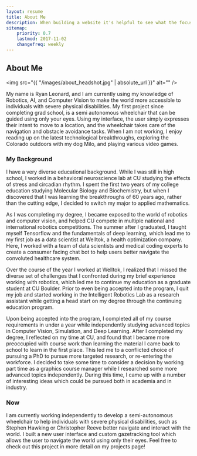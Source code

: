 ```yaml
---
layout: resume
title: About Me
description: When building a website it's helpful to see what the focus of your site is. This page is an example of how to show a website's focus.
sitemap:
    priority: 0.7
    lastmod: 2017-11-02
    changefreq: weekly
---
```

## About Me

<span class="image right"><img src="{{ "/images/about_headshot.jpg" | absolute_url }}" alt="" /></span>

My name is Ryan Leonard, and I am currently using my knowledge of Robotics, AI, and Computer Vision to make the world more accessible to individuals with severe physical disabilities. My first project since completing grad school, is a semi autonomous wheelchair that can be guided using only your eyes. Using my interface, the user simply expresses their intent to move to a location, and the wheelchair takes care of the navigation and obstacle avoidance tasks. When I am not working, I enjoy reading up on the latest technological breakthroughs, exploring the Colorado outdoors with my dog Milo, and playing various video games.


<!-- <span class="image right"><img src="{{ "/images/robosub.jpg" | absolute_url }}" alt="" /></span> -->

### My Background
<div class="box">
  <p>
    I have a very diverse educational background. While I was still in high school, I worked in a behavioral neuroscience lab at CU studying the effects of stress and circadian rhythm. I spent the first two years of my college education studying Molecular Biology and Biochemistry, but when I discovered that I was learning the breakthroughs of 60 years ago, rather than the cutting edge, I decided to switch my major to applied mathematics. 
</p>
<p>
    As I was completing my degree, I became exposed to the world of robotics and computer vision, and helped CU compete in multiple national and international robotics competitions. The summer after I graduated, I taught myself Tensorflow and the fundamentals of deep learning, which lead me to my first job as a data scientist at Welltok, a health optimization company. Here, I worked with a team of data scientists and medical coding experts to create a consumer facing chat bot to help users better navigate the convoluted healthcare system.
</p>
<p>
    Over the course of the year I worked at Welltok, I realized that I missed the diverse set of challenges that I confronted during my brief experience working with robotics, which led me to continue my education as a graduate student at CU Boulder. Prior to even being accepted into the program, I quit my job and started working in the Intelligent Robotics Lab as a research assistant while getting a head start on my degree through the continuing education program.
</p>
<p>
    Upon being accepted into the program, I completed all of my course requirements in under a year while independently studying advanced topics in Computer Vision, Simulation, and Deep Learning. After I completed my degree, I reflected on my time at CU, and found that I became more preoccupied with course work than learning the material I came back to school to learn in the first place. This led me to a conflicted choice of pursuing a PhD to pursue more targeted research, or re-entering the workforce. I decided to take some time to consider a decision by working part time as a graphics course manager while I researched some more advanced topics independently. During this time, I came up with a number of interesting ideas which could be pursued both in academia and in industry.
</p>
</div>


### Now
I am currently working independently to develop a semi-autonomous wheelchair to help individuals with severe physical disabilities, such as Stephen Hawking or Christopher Reeve better navigate and interact with the world. I built a new user interface and custom gazetracking tool which allows the user to navigate the world using only their eyes. Feel free to check out this project in more detail on my projects page!